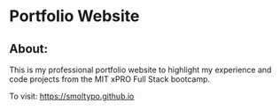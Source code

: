 # Portfolio Website

## About:

This is my professional portfolio website to highlight my experience and code projects from the MIT xPRO Full Stack bootcamp.

To visit: https://smoltypo.github.io

